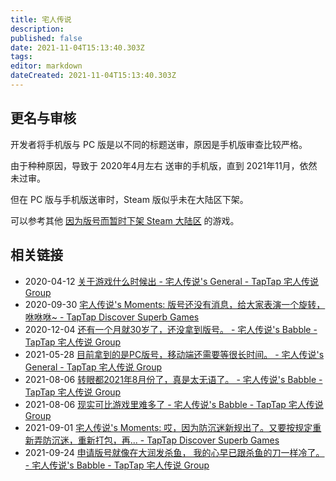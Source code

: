 ```yaml
---
title: 宅人传说
description: 
published: false
date: 2021-11-04T15:13:40.303Z
tags:
editor: markdown
dateCreated: 2021-11-04T15:13:40.303Z
---
```


## 更名与审核

开发者将手机版与 PC 版是以不同的标题送审，原因是手机版审查比较严格。

由于种种原因，导致于 2020年4月左右 送审的手机版，直到 2021年11月，依然未过审。

但在 PC 版与手机版送审时，Steam 版似乎未在大陆区下架。

可以参考其他 [因为版号而暂时下架 Steam 大陆区](/unclear/因为版号而暂时下架_Steam_大陆区.md) 的游戏。

## 相关链接

+ 2020-04-12 [关于游戏什么时候出 - 宅人传说's General - TapTap 宅人传说 Group](https://archive.md/gTkQe "https://www.taptap.com/topic/11487740")
+ 2020-09-30 [宅人传说's Moments: 版号还没有消息，给大家表演一个旋转，咻咻咻~ - TapTap Discover Superb Games](https://archive.md/fQFPx "https://www.taptap.com/moment/60405864976091363")
+ 2020-12-04 [还有一个月就30岁了，还没拿到版号。 - 宅人传说's Babble - TapTap 宅人传说 Group](https://archive.md/Qdlqb "https://www.taptap.com/topic/16010488")
+ 2021-05-28 [目前拿到的是PC版号，移动端还需要等很长时间。 - 宅人传说's General - TapTap 宅人传说 Group](https://archive.md/DoGdv "https://www.taptap.com/topic/18211698")
+ 2021-08-06 [转眼都2021年8月份了，真是太无语了。 - 宅人传说's Babble - TapTap 宅人传说 Group](https://archive.md/AgHbq "https://www.taptap.com/topic/18935904")
+ 2021-08-06 [现实可比游戏里难多了 - 宅人传说's Babble - TapTap 宅人传说 Group](https://archive.md/mpmX3 "https://www.taptap.com/topic/18936356")
+ 2021-09-01 [宅人传说's Moments: 哎，因为防沉迷新规出了。又要按规定重新弄防沉迷，重新打包，再... - TapTap Discover Superb Games](https://archive.md/WL2yH "https://www.taptap.com/moment/182275491225404508")
+ 2021-09-24 [申请版号就像在大润发杀鱼， 我的心早已跟杀鱼的刀一样冷了。 - 宅人传说's Babble - TapTap 宅人传说 Group](https://archive.vn/IUIlk "https://www.taptap.com/topic/19300711")
